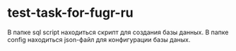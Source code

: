 # test-task-for-fugr-ru

В папке sql script находиться скрипт для создания базы данных.
В папке config находиться json-файл для конфигурации базы даных.
